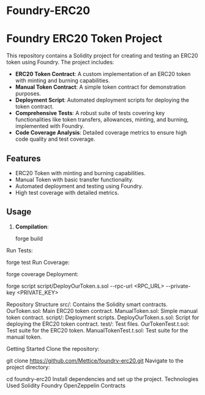 # Foundry-ERC20

# Foundry ERC20 Token Project

This repository contains a Solidity project for creating and testing an ERC20 token using Foundry. The project includes:
- **ERC20 Token Contract**: A custom implementation of an ERC20 token with minting and burning capabilities.
- **Manual Token Contract**: A simple token contract for demonstration purposes.
- **Deployment Script**: Automated deployment scripts for deploying the token contract.
- **Comprehensive Tests**: A robust suite of tests covering key functionalities like token transfers, allowances, minting, and burning, implemented with Foundry.
- **Code Coverage Analysis**: Detailed coverage metrics to ensure high code quality and test coverage.

## Features
- ERC20 Token with minting and burning capabilities.
- Manual Token with basic transfer functionality.
- Automated deployment and testing using Foundry.
- High test coverage with detailed metrics.

## Usage
1. **Compilation**:
 
   forge build


Run Tests:

forge test
Run Coverage:


forge coverage
Deployment:


forge script script/DeployOurToken.s.sol --rpc-url <RPC_URL> --private-key <PRIVATE_KEY> 

Repository Structure
src/: Contains the Solidity smart contracts.
OurToken.sol: Main ERC20 token contract.
ManualToken.sol: Simple manual token contract.
script/: Deployment scripts.
DeployOurToken.s.sol: Script for deploying the ERC20 token contract.
test/: Test files.
OurTokenTest.t.sol: Test suite for the ERC20 token.
ManualTokenTest.t.sol: Test suite for the manual token.

Getting Started
Clone the repository:

git clone https://github.com/Mettice/foundry-erc20.git
Navigate to the project directory:

cd foundry-erc20
Install dependencies and set up the project.
Technologies Used
Solidity
Foundry
OpenZeppelin Contracts
